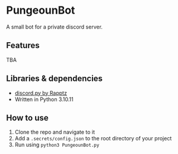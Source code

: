 # PungeounBot

A small bot for a private discord server. 

## Features
TBA

## Libraries & dependencies
* [discord.py by Rapptz](https://github.com/Rapptz/discord.py/tree/master)
* Written in Python 3.10.11

## How to use
1. Clone the repo and navigate to it
2. Add a `.secrets/config.json` to the root directory of your project
3. Run using `python3 PungeounBot.py`